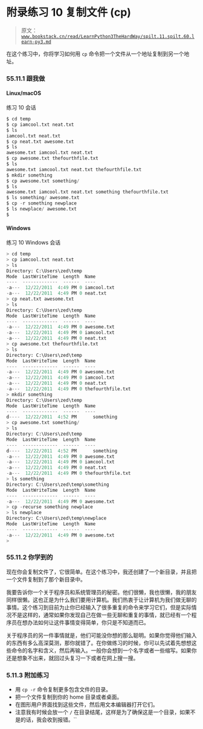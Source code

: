 # 附录练习 10 复制文件 (cp)

> 原文：[`www.bookstack.cn/read/LearnPython3TheHardWay/spilt.11.spilt.60.learn-py3.md`](https://www.bookstack.cn/read/LearnPython3TheHardWay/spilt.11.spilt.60.learn-py3.md)

在这个练习中，你将学习如何用 `cp` 命令把一个文件从一个地址复制到另一个地址。

### 55.11.1 跟我做

#### Linux/macOS

练习 10 会话

```py
$ cd temp
$ cp iamcool.txt neat.txt
$ ls
iamcool.txt neat.txt
$ cp neat.txt awesome.txt
$ ls
awesome.txt iamcool.txt neat.txt
$ cp awesome.txt thefourthfile.txt
$ ls
awesome.txt iamcool.txt neat.txt thefourthfile.txt
$ mkdir something
$ cp awesome.txt something/
$ ls
awesome.txt iamcool.txt neat.txt something thefourthfile.txt
$ ls something/ awesome.txt
$ cp -r something newplace
$ ls newplace/ awesome.txt
$
```

#### Windows

练习 10 Windows 会话

```py
> cd temp
> cp iamcool.txt neat.txt
> ls
Directory: C:\Users\zed\temp
Mode  LastWriteTime  Length  Name
----  -------------  ------  ----
-a---  12/22/2011  4:49 PM 0 iamcool.txt
-a---  12/22/2011  4:49 PM 0 neat.txt
> cp neat.txt awesome.txt
> ls
Directory: C:\Users\zed\temp
Mode  LastWriteTime  Length  Name
----  -------------  ------  ----
-a---  12/22/2011  4:49 PM 0 awesome.txt
-a---  12/22/2011  4:49 PM 0 iamcool.txt
-a---  12/22/2011  4:49 PM 0 neat.txt
> cp awesome.txt thefourthfile.txt
> ls
Directory: C:\Users\zed\temp
Mode  LastWriteTime  Length  Name
----  -------------  ------  ----
-a---  12/22/2011  4:49 PM 0 awesome.txt
-a---  12/22/2011  4:49 PM 0 iamcool.txt
-a---  12/22/2011  4:49 PM 0 neat.txt
-a---  12/22/2011  4:49 PM 0 thefourthfile.txt
> mkdir something
Directory: C:\Users\zed\temp
Mode  LastWriteTime  Length  Name
----  -------------  ------  ----
d----  12/22/2011  4:52 PM      something
> cp awesome.txt something/
> ls
Directory: C:\Users\zed\temp
Mode  LastWriteTime  Length  Name
----  -------------  ------  ----
d----  12/22/2011  4:52 PM      something
-a---  12/22/2011  4:49 PM 0 awesome.txt
-a---  12/22/2011  4:49 PM 0 iamcool.txt
-a---  12/22/2011  4:49 PM 0 neat.txt
-a---  12/22/2011  4:49 PM 0 thefourthfile.txt
> ls something
Directory: C:\Users\zed\temp\something
Mode  LastWriteTime  Length  Name
----  -------------  ------  ----
-a---  12/22/2011  4:49 PM 0 awesome.txt
> cp -recurse something newplace
> ls newplace
Directory: C:\Users\zed\temp\newplace
Mode  LastWriteTime  Length  Name
----  -------------  ------  ----
-a---  12/22/2011  4:49 PM 0 awesome.txt
>
```

### 55.11.2 你学到的

现在你会复制文件了，它很简单。在这个练习中，我还创建了一个新目录，并且把一个文件复制到了那个新目录中。

我要告诉你一个关于程序员和系统管理员的秘密。他们很懒，我也很懒，我的朋友同样很懒。这也正是为什么我们要用计算机。我们热衷于让计算机为我们做无聊的事情。这个练习到目前为止你已经输入了很多重复的命令来学习它们，但是实际情况不是这样的，通常如果你发现自己在做一些无聊和重复的事情，就已经有一个程序员在想办法如何让这件事情变得简单，你只是不知道而已。

关于程序员的另一件事情就是，他们可能没你想的那么聪明。如果你觉得他们输入的东西有多么高深莫测，那你就错了。在你做练习的时候，你可以先试着先想想这些命令的名字和含义，然后再输入。一般你会想到一个名字或者一些缩写。如果你还是想象不出来，就回过头复习一下或者在网上搜一搜。

### 5.11.3 附加练习

*   用 `cp -r` 命令复制更多包含文件的目录。
*   把一个文件复制到你的 home 目录或者桌面。
*   在图形用户界面找到这些文件，然后用文本编辑器打开它们。
*   注意我有时候会放一个 `/` 在目录结尾，这样是为了确保这是一个目录，如果不是的话，我会收到报错。``